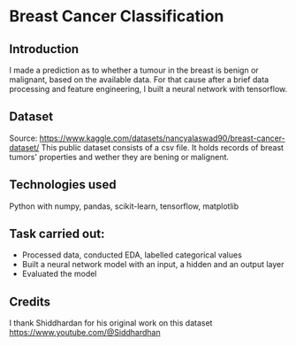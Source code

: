 # Breast Cancer Classification

## Introduction
I made a prediction as to whether a tumour in the breast is benign or malignant, based on the available data. For that cause after a brief data processing and feature engineering, I built a neural network with tensorflow.

## Dataset
Source: https://www.kaggle.com/datasets/nancyalaswad90/breast-cancer-dataset/
This public dataset consists of a csv file. It holds records of breast tumors' properties and wether they are bening or malignent.

## Technologies used
Python with numpy, pandas, scikit-learn, tensorflow, matplotlib

## Task carried out:
- Processed data, conducted EDA, labelled categorical values
- Built a neural network model with an input, a hidden and an output layer
- Evaluated the model

## Credits
I thank Shiddhardan for his original work on this dataset
https://www.youtube.com/@Siddhardhan
